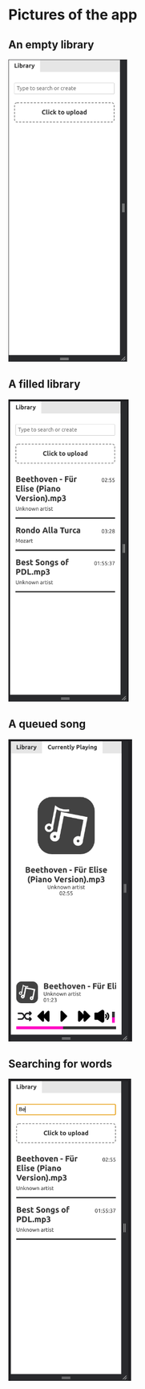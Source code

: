 # Pictures of the app

## An empty library
<img src='screenshots/EmptyLibrary.png' alt='An empty library' height='600' />

## A filled library
<img src='screenshots/FilledLibrary.png' alt='A filled library' height='600' />

## A queued song
<img src='screenshots/QueuedSong.png' alt='A filled library' height='600' />

## Searching for words
<img src='screenshots/Search1.png' alt='Searching for words' height='600' />